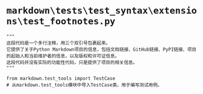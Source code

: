 # `markdown\tests\test_syntax\extensions\test_footnotes.py`

```
"""
这段代码是一个多行注释，用三个双引号包裹起来。
它提供了关于Python Markdown项目的信息，包括文档链接、GitHub链接、PyPI链接、项目的起始人和当前维护者的信息，以及版权和许可证信息。
这段代码并没有实际的功能性代码，只是提供了项目的相关信息。
"""

from markdown.test_tools import TestCase
# 从markdown.test_tools模块中导入TestCase类，用于编写测试用例。
```